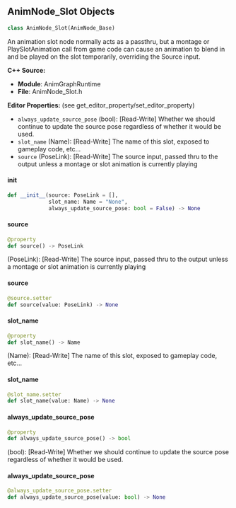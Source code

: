 ## AnimNode_Slot Objects

```python
class AnimNode_Slot(AnimNode_Base)
```

An animation slot node normally acts as a passthru, but a montage or PlaySlotAnimation call from
game code can cause an animation to blend in and be played on the slot temporarily, overriding the
Source input.

**C++ Source:**

- **Module**: AnimGraphRuntime
- **File**: AnimNode_Slot.h

**Editor Properties:** (see get_editor_property/set_editor_property)

- ``always_update_source_pose`` (bool):  [Read-Write] Whether we should continue to update the source pose regardless of whether it would be used.
- ``slot_name`` (Name):  [Read-Write] The name of this slot, exposed to gameplay code, etc...
- ``source`` (PoseLink):  [Read-Write] The source input, passed thru to the output unless a montage or slot animation is currently playing

<a id="unreal.AnimNode_Slot.__init__"></a>

#### __init__

```python
def __init__(source: PoseLink = [],
             slot_name: Name = "None",
             always_update_source_pose: bool = False) -> None
```

<a id="unreal.AnimNode_Slot.source"></a>

#### source

```python
@property
def source() -> PoseLink
```

(PoseLink):  [Read-Write] The source input, passed thru to the output unless a montage or slot animation is currently playing

<a id="unreal.AnimNode_Slot.source"></a>

#### source

```python
@source.setter
def source(value: PoseLink) -> None
```

<a id="unreal.AnimNode_Slot.slot_name"></a>

#### slot_name

```python
@property
def slot_name() -> Name
```

(Name):  [Read-Write] The name of this slot, exposed to gameplay code, etc...

<a id="unreal.AnimNode_Slot.slot_name"></a>

#### slot_name

```python
@slot_name.setter
def slot_name(value: Name) -> None
```

<a id="unreal.AnimNode_Slot.always_update_source_pose"></a>

#### always_update_source_pose

```python
@property
def always_update_source_pose() -> bool
```

(bool):  [Read-Write] Whether we should continue to update the source pose regardless of whether it would be used.

<a id="unreal.AnimNode_Slot.always_update_source_pose"></a>

#### always_update_source_pose

```python
@always_update_source_pose.setter
def always_update_source_pose(value: bool) -> None
```

<a id="unreal.AnimNode_Sync"></a>